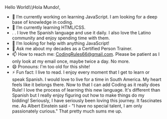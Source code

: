 Hello World!/¡Hola Mundo!,

- 🔭 I’m currently working on learning JavaScript.  I am looking for a deep base of knowledge in coding.
- 🌱 I’m currently learning HTML/CSS.
- . . I love the Spanish language and use it daily.  I also love the Latino community and enjoy spending time with them.
- 🤔 I’m looking for help with anything JavaScript!
- 💬 Ask me about my decades as a Certified Person Trainer.
- 📫 How to reach me: CodingRules66@gmail.com.  Please be patient as I only look at my email once, maybe twice a day.  No more.
- 😄 Pronouns: I'm too old for this shite!
- ⚡ Fun fact: I live to read. I enjoy every moment that I get to learn or speak Spanish.  I would love to live for a time in South America.  My heart feels like it belongs there.  Now to that I can add Coding as it really does Rule!  I love the process of learning this new language.  It's different than Spanish but I really enjoy figuring out how to make things do my bidding!  Seriously, I have seriously been loving this journey.  It fascinates me.
As Albert Einstein said - "I have no special talent, I am only passionately curious."  That pretty much sums me up.

